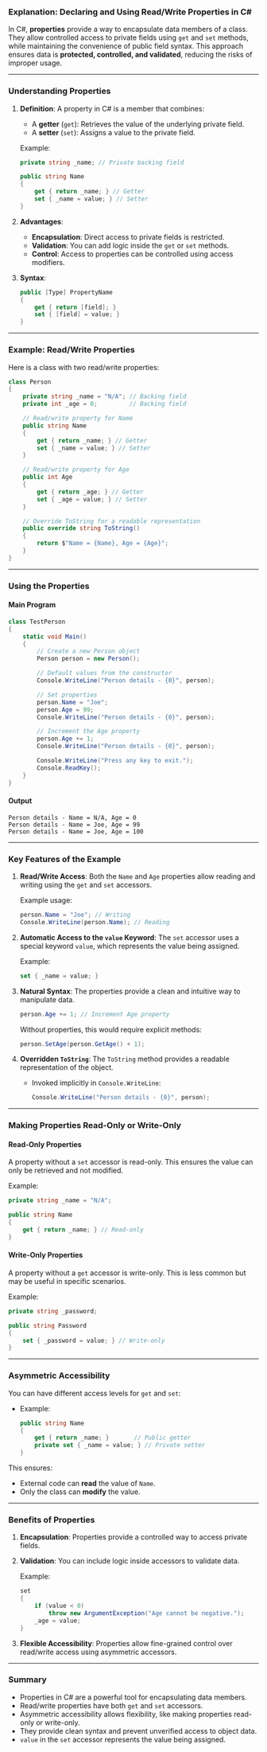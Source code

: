 ### **Explanation: Declaring and Using Read/Write Properties in C#**

In C#, **properties** provide a way to encapsulate data members of a class. They allow controlled access to private fields using `get` and `set` methods, while maintaining the convenience of public field syntax. This approach ensures data is **protected, controlled, and validated**, reducing the risks of improper usage.

---

### **Understanding Properties**

1. **Definition**:
   A property in C# is a member that combines:
   - A **getter** (`get`): Retrieves the value of the underlying private field.
   - A **setter** (`set`): Assigns a value to the private field.

   Example:
   ```csharp
   private string _name; // Private backing field

   public string Name
   {
       get { return _name; } // Getter
       set { _name = value; } // Setter
   }
   ```

2. **Advantages**:
   - **Encapsulation**: Direct access to private fields is restricted.
   - **Validation**: You can add logic inside the `get` or `set` methods.
   - **Control**: Access to properties can be controlled using access modifiers.

3. **Syntax**:
   ```csharp
   public [Type] PropertyName
   {
       get { return [field]; }
       set { [field] = value; }
   }
   ```

---

### **Example: Read/Write Properties**

Here is a class with two read/write properties:

```csharp
class Person
{
    private string _name = "N/A"; // Backing field
    private int _age = 0;         // Backing field

    // Read/write property for Name
    public string Name
    {
        get { return _name; } // Getter
        set { _name = value; } // Setter
    }

    // Read/write property for Age
    public int Age
    {
        get { return _age; } // Getter
        set { _age = value; } // Setter
    }

    // Override ToString for a readable representation
    public override string ToString()
    {
        return $"Name = {Name}, Age = {Age}";
    }
}
```

---

### **Using the Properties**

#### **Main Program**
```csharp
class TestPerson
{
    static void Main()
    {
        // Create a new Person object
        Person person = new Person();

        // Default values from the constructor
        Console.WriteLine("Person details - {0}", person);

        // Set properties
        person.Name = "Joe";
        person.Age = 99;
        Console.WriteLine("Person details - {0}", person);

        // Increment the Age property
        person.Age += 1;
        Console.WriteLine("Person details - {0}", person);

        Console.WriteLine("Press any key to exit.");
        Console.ReadKey();
    }
}
```

#### **Output**
```
Person details - Name = N/A, Age = 0
Person details - Name = Joe, Age = 99
Person details - Name = Joe, Age = 100
```

---

### **Key Features of the Example**

1. **Read/Write Access**:
   Both the `Name` and `Age` properties allow reading and writing using the `get` and `set` accessors.

   Example usage:
   ```csharp
   person.Name = "Joe"; // Writing
   Console.WriteLine(person.Name); // Reading
   ```

2. **Automatic Access to the `value` Keyword**:
   The `set` accessor uses a special keyword `value`, which represents the value being assigned.

   Example:
   ```csharp
   set { _name = value; }
   ```

3. **Natural Syntax**:
   The properties provide a clean and intuitive way to manipulate data.
   ```csharp
   person.Age += 1; // Increment Age property
   ```

   Without properties, this would require explicit methods:
   ```csharp
   person.SetAge(person.GetAge() + 1);
   ```

4. **Overridden `ToString`**:
   The `ToString` method provides a readable representation of the object.
   - Invoked implicitly in `Console.WriteLine`:
     ```csharp
     Console.WriteLine("Person details - {0}", person);
     ```

---

### **Making Properties Read-Only or Write-Only**

#### **Read-Only Properties**
A property without a `set` accessor is read-only. This ensures the value can only be retrieved and not modified.

Example:
```csharp
private string _name = "N/A";

public string Name
{
    get { return _name; } // Read-only
}
```

#### **Write-Only Properties**
A property without a `get` accessor is write-only. This is less common but may be useful in specific scenarios.

Example:
```csharp
private string _password;

public string Password
{
    set { _password = value; } // Write-only
}
```

---

### **Asymmetric Accessibility**

You can have different access levels for `get` and `set`:
- Example:
  ```csharp
  public string Name
  {
      get { return _name; }       // Public getter
      private set { _name = value; } // Private setter
  }
  ```

This ensures:
- External code can **read** the value of `Name`.
- Only the class can **modify** the value.

---

### **Benefits of Properties**

1. **Encapsulation**:
   Properties provide a controlled way to access private fields.
2. **Validation**:
   You can include logic inside accessors to validate data.

   Example:
   ```csharp
   set
   {
       if (value < 0)
           throw new ArgumentException("Age cannot be negative.");
       _age = value;
   }
   ```

3. **Flexible Accessibility**:
   Properties allow fine-grained control over read/write access using asymmetric accessors.

---

### **Summary**

- Properties in C# are a powerful tool for encapsulating data members.
- Read/write properties have both `get` and `set` accessors.
- Asymmetric accessibility allows flexibility, like making properties read-only or write-only.
- They provide clean syntax and prevent unverified access to object data.
- `value` in the `set` accessor represents the value being assigned.